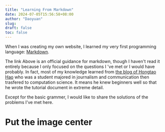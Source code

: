 ```yaml
---
title: "Learning From Markdown"
date: 2024-07-05T15:56:58+08:00
author: "Daoyuan"
slug:
draft: false
toc: false
---
```


When I was creating my own website, I learned my very first programming language: [Markdown](https://markdown.com.cn/intro.html#markdown-%E6%98%AF%E4%BB%80%E4%B9%88%EF%BC%9F).

The link Above is an official guidance for markdown, though I haven't read it entirely because I only focused on the questions I 've met or I would have probably. In fact, most of my knowledge learned from [the blog of Hongtao Hao](https://intro2code.hongtaoh.com/markdown#md-grammer) who was a student majored in journalism and communication then trasfered to computation science. It means he knew beginners well so that he wrote the tutorial document in extreme detail.

Except for the basic grammer, I would like to share the solutions of the problems I've met here.

# Put the image center
